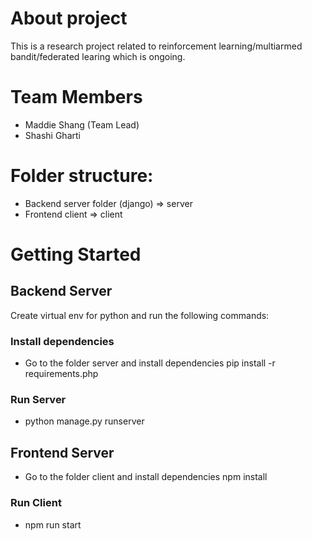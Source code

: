 # About project

This is a research project related to reinforcement learning/multiarmed bandit/federated learing which is ongoing.

# Team Members

- Maddie Shang (Team Lead)
- Shashi Gharti

# Folder structure:

- Backend server folder (django) => server
- Frontend client => client

# Getting Started

## Backend Server

Create virtual env for python and run the following commands:

### Install dependencies

- Go to the folder server and install dependencies
  pip install -r requirements.php

### Run Server

- python manage.py runserver

## Frontend Server

- Go to the folder client and install dependencies
  npm install

### Run Client

- npm run start
